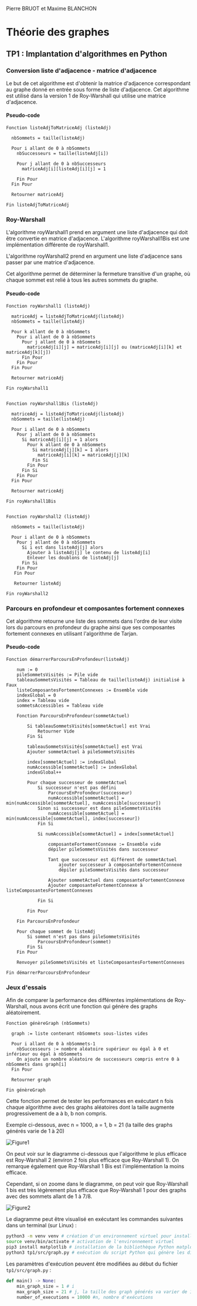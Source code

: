 Pierre BRUOT et Maxime BLANCHON
# Théorie des graphes 
## TP1 : Implantation d'algorithmes en Python

### Conversion liste d'adjacence - matrice d'adjacence

Le but de cet algorithme est d'obtenir la matrice d'adjacence correspondant au graphe donné en entrée sous forme de liste d'adjacence. Cet algorithme est utilisé dans la version 1 de Roy-Warshall qui utilise une matrice d'adjacence. 

#### Pseudo-code

```
Fonction listeAdjToMatriceAdj (listeAdj)
  
  nbSommets = taille(listeAdj)
  
  Pour i allant de 0 à nbSommets
    nbSuccesseurs = taille(listeAdj[i])
  
    Pour j allant de 0 à nbSuccesseurs
      matriceAdj[i][listeAdj[i][j] = 1
      
    Fin Pour 
  Fin Pour
  
  Retourner matriceAdj

Fin listeAdjToMatriceAdj
```

### Roy-Warshall

L'algorithme royWarshall1 prend en argument une liste d'adjacence qui doit être convertie en matrice d'adjacence.
L'algorithme royWarshall1Bis est une implémentation différente de royWarshall1.

L'algorithme royWarshall2 prend en argument une liste d'adjacence sans passer par une matrice d'adjacence.

Cet algorithme permet de déterminer la fermeture transitive d'un graphe, où chaque sommet est relié à tous les autres sommets du graphe.

#### Pseudo-code
```
Fonction royWarshall1 (listeAdj)
  
  matriceAdj = listeAdjToMatriceAdj(listeAdj)
  nbSommets = taille(listeAdj)
  
  Pour k allant de 0 à nbSommets
    Pour i allant de 0 à nbSommets
      Pour j allant de 0 à nbSommets
        matriceAdj[i][j] = matriceAdj[i][j] ou (matriceAdj[i][k] et matriceAdj[k][j])
      Fin Pour
    Fin Pour
  Fin Pour

  Retourner matriceAdj
 
Fin royWarshall1


Fonction royWarshall1Bis (listeAdj)

  matriceAdj = listeAdjToMatriceAdj(listeAdj)
  nbSommets = taille(listeAdj)
    
  Pour i allant de 0 à nbSommets
    Pour j allant de 0 à nbSommets
      Si matriceAdj[i][j] = 1 alors
        Pour k allant de 0 à nbSommets
          Si matriceAdj[j][k] = 1 alors
            matriceAdj[i][k] = matriceAdj[j][k]
          Fin Si
        Fin Pour
      Fin Si
    Fin Pour
  Fin Pour

  Retourner matriceAdj
 
Fin royWarshall1Bis


Fonction royWarshall2 (listeAdj)

  nbSommets = taille(listeAdj)
  
  Pour i allant de 0 à nbSommets
    Pour j allant de 0 à nbSommets
      Si i est dans listeAdj[j] alors
        Ajouter à listeAdj[j] le contenu de listeAdj[i]
        Enlever les doublons de listeAdj[j]
      Fin Si
    Fin Pour
   Fin Pour
   
   Retourner listeAdj
   
Fin royWarshall2
```

### Parcours en profondeur et composantes fortement connexes

Cet algorithme retourne une liste des sommets dans l'ordre de leur visite lors du parcours en profondeur du graphe ainsi que ses composantes fortement connexes en utilisant l'algorithme de Tarjan.

#### Pseudo-code
```
Fonction démarrerParcoursEnProfondeur(listeAdj)

    num := 0
    pileSommetsVisités := Pile vide
    tableauSommetsVisités = Tableau de taille(listeAdj) initialisé à Faux
    listeComposantesFortementConnexes := Ensemble vide
    indexGlobal = 0
    index = Tableau vide
    sommetsAccessibles = Tableau vide

    Fonction ParcoursEnProfondeur(sommetActuel)

        Si tableauSommetsVisités[sommetActuel] est Vrai
            Retourner Vide
        Fin Si

        tableauSommetsVisités[sommetActuel] est Vrai
        Ajouter sommetActuel à pileSommetsVisités 

        index[sommetActuel] := indexGlobal
        numAccessible[sommetActuel] := indexGlobal
        indexGlobal++

        Pour chaque successeur de sommetActuel
            Si successeur n'est pas défini
                ParcoursEnProfondeur(successeur)
                numAccessible[sommetActuel] = min(numAccessible[sommetActuel], numAccessible[successeur])
            Sinon si successeur est dans pileSommetsVisités
                numAccessible[sommetActuel] = min(numAccessible[sommetActuel], index[successeur])
            Fin Si

            Si numAccessible[sommetActuel] = index[sommetActuel]

                composanteFortementConnexe := Ensemble vide
                dépiler pileSommetsVisités dans successeur 

                Tant que successeur est différent de sommetActuel
                    ajouter successeur à composanteFortementConnexe
                    dépiler pileSommetsVisités dans successeur

                Ajouter sommetActuel dans composanteFortementConnexe
                Ajouter composanteFortementConnexe à listeComposantesFortementConnexes

            Fin Si

        Fin Pour

    Fin ParcoursEnProfondeur

    Pour chaque sommet de listeAdj
        Si sommet n'est pas dans pileSommetsVisités
            ParcoursEnProfondeur(sommet)
        Fin Si
    Fin Pour

    Renvoyer pileSommetsVisités et listeComposantesFortementConnexes

Fin démarrerParcoursEnProfondeur
```

### Jeux d'essais

Afin de comparer la performance des différentes implémentations de Roy-Warshall, nous avons écrit une fonction qui génère des graphs aléatoirement.

```
Fonction génèreGraph (nbSommets)

  graph := liste contenant nbSommets sous-listes vides
  
  Pour i allant de 0 à nbSommets-1
    nbSuccesseurs := nombre aléatoire supérieur ou égal à 0 et inférieur ou égal à nbSommets
    On ajoute un nombre aléatoire de successeurs compris entre 0 à nbSommets dans graph[i]
  Fin Pour
  
  Retourner graph
  
Fin génèreGraph
```

Cette fonction permet de tester les performances en exécutant n fois chaque algorithme avec des graphs aléatoires dont la taille augmente progressivement de a à b, b non compris.

Exemple ci-dessous, avec n = 1000, a = 1, b = 21 (la taille des graphs générés varie de 1 à 20)

![Figure1](/tp1/figure1.png?raw=true)

On peut voir sur le diagramme ci-dessous que l'algorithme le plus efficace est Roy-Warshall 2 (environ 2 fois plus efficace que Roy-Warshall 1).
On remarque également que Roy-Warshall 1 Bis est l'implémentation la moins efficace.

Cependant, si on zoome dans le diagramme, on peut voir que Roy-Warshall 1 bis est très légèrement plus efficace que Roy-Warshall 1 pour des graphs avec des sommets allant de 1 à 7/8.

![Figure2](/tp1/figure2.png?raw=true)

Le diagramme peut être visualisé en exécutant les commandes suivantes dans un terminal (sur Linux) :

```bash
python3 -m venv venv # création d'un environnement virtuel pour installer la bibliothèque matplotlib
source venv/bin/activate # activation de l'environnement virtuel
pip3 install matplotlib # installation de la bibliothèque Python matplotlib
python3 tp1/src/graph.py # exécution du script Python qui génère les diagrammes
```
Les paramètres d'exécution peuvent être modifiées au début du fichier `tp1/src/graph.py` :

```python
def main() -> None:
    min_graph_size = 1 # i
    max_graph_size = 21 # j, la taille des graph générés va varier de 1 à 20
    number_of_executions = 10000 #n, nombre d'exécutions
```
